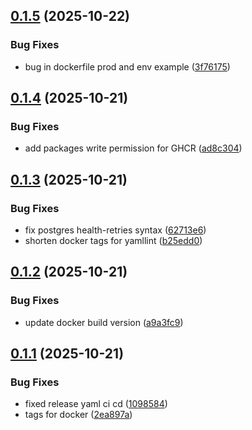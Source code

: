 ## [0.1.5](https://github.com/randomnanastya/media-tracker/compare/v0.1.4...v0.1.5) (2025-10-22)


### Bug Fixes

* bug in dockerfile prod and env example ([3f76175](https://github.com/randomnanastya/media-tracker/commit/3f76175b9976d1888df5ab93ca92aae967a45747))

## [0.1.4](https://github.com/randomnanastya/media-tracker/compare/v0.1.3...v0.1.4) (2025-10-21)


### Bug Fixes

* add packages write permission for GHCR ([ad8c304](https://github.com/randomnanastya/media-tracker/commit/ad8c3042e72215cd121116774bada82b6530d454))

## [0.1.3](https://github.com/randomnanastya/media-tracker/compare/v0.1.2...v0.1.3) (2025-10-21)


### Bug Fixes

* fix postgres health-retries syntax ([62713e6](https://github.com/randomnanastya/media-tracker/commit/62713e6de7df2739c756dd8c46b3d5badec266b6))
* shorten docker tags for yamllint ([b25edd0](https://github.com/randomnanastya/media-tracker/commit/b25edd022f64b174fa7076bca8552393c32e5979))

## [0.1.2](https://github.com/randomnanastya/media-tracker/compare/v0.1.1...v0.1.2) (2025-10-21)


### Bug Fixes

* update docker build version ([a9a3fc9](https://github.com/randomnanastya/media-tracker/commit/a9a3fc966adaa04f4de632f9564e1ed66db8c2d3))

## [0.1.1](https://github.com/randomnanastya/media-tracker/compare/v0.1.0...v0.1.1) (2025-10-21)


### Bug Fixes

* fixed release yaml ci cd ([1098584](https://github.com/randomnanastya/media-tracker/commit/1098584cbd778a919c39f438175b26fa6faea7e9))
* tags for docker ([2ea897a](https://github.com/randomnanastya/media-tracker/commit/2ea897a5b0800a93887e95b928c87cede02174bb))
